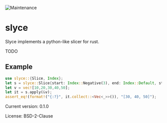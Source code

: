 ![Maintenance](https://img.shields.io/badge/maintenance-activly--developed-brightgreen.svg)

# slyce

Slyce implements a python-like slicer for rust.

TODO
## Example
```rust
use slyce::{Slice, Index};
let s = slyce::Slice{start: Index::Negative(3), end: Index::Default, step: None};
let v = vec![10,20,30,40,50];
let it = s.apply(&v);
assert_eq!(format!("{:?}", it.collect::<Vec<_>>()), "[30, 40, 50]");
```

Current version: 0.1.0

License: BSD-2-Clause
